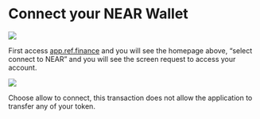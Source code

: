 # Connect your NEAR Wallet

![](https://miro.medium.com/max/1400/0*XaS129D_GP8zOZZy.jpg)

First access [app.ref.finance](https://app.ref.finance/) and you will see the homepage above, “select connect to NEAR” and you will see the screen request to access your account.

![](https://miro.medium.com/max/1400/0*fsK8WgMiKAP4sMAt.jpg)

Choose allow to connect, this transaction does not allow the application to transfer any of your token.

##  <a id="5eb0"></a>

